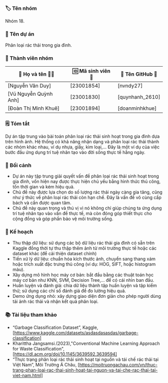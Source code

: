 ### 🏷️ Tên nhóm
Nhóm 18.

### 📝 Tên dự án
Phân loại rác thải trong gia đình.

### 👥 Thành viên nhóm
| 👤 Họ và tên 🧑‍🎓  | 🆔 Mã sinh viên 🧾 | 🐙 Tên GitHub 🔗     |
|------------------|---------------------|---------------------|
| [Nguyễn Văn Duy]           | [23001854]    | [nvndy27]      |
| [Vũ Nguyễn Quỳnh Anh]      | [23001830]    | [quynhanh_2610]      |
| [Đoàn Thị Minh Khuê]       | [23001894]    | [doanminhkhue]      |

### 🗒️ Tóm tắt
Dự án tập trung vào bài toán phân loại rác thải sinh hoạt trong gia đình dựa trên hình ảnh. Hệ thống có khả năng nhận dạng và phân loại rác thải thành các nhóm khác nhau, ví dụ nhựa, giấy, kim loại,... Đây là một ví dụ của việc bước đầu ứng dụng trí tuệ nhân tạo vào đời sống thực tế hằng ngày.

### 🎯 Bối cảnh
- Dự án này tập trung giải quyết vấn đề phân loại rác thải sinh hoạt trong gia đình, vốn hiện nay được thực hiện chủ yếu bằng hình thức thủ công, tốn thời gian và kém hiệu quả.
- Chủ đề này được lựa chọn do số lượng rác thải ngày càng gia tăng, cũng như ý thức về phân loại rác thải còn hạn chế. Đây là vấn đề vô cùng cấp bách và cần được quan tâm.
- Chủ đề này quan trọng và thú vị vì nó không chỉ giúp chúng ta ứng dụng trí tuệ nhân tạo vào vấn đề thực tế, mà còn đóng góp thiết thực cho cộng đồng và góp phần bảo vệ môi trường sống.

### 🚀 Kế hoạch
- Thu thập dữ liệu: sử dụng các bộ dữ liệu rác thải gia đình có sẵn trên Kaggle đồng thời tự thu thập thêm ảnh từ môi trường thực tế hoặc các dataset khác (để cải thiện dataset chính)
- Tiền xử lý dữ liệu: chuẩn hóa kích thước ảnh, chuyển sang thang xám hoặc trích xuất đặc trưng thủ công (ví dụ: HOG, SIFT, hoặc histogram màu).
- Xây dựng mô hình học máy cơ bản: bắt đầu bằng các thuật toán học máy cơ bản như KNN, SVM, Decision Tree,… để có cái nhìn ban đầu.
- Huấn luyện và đánh giá: chia dữ liệu thành tập huấn luyện và tập kiểm thử; sử dụng các chỉ số đánh giá để đo lường hiệu quả.
- Demo ứng dụng nhỏ: xây dựng giao diện đơn giản cho phép người dùng tải ảnh rác thải và nhận kết quả phân loại.

### 📚 Tài liệu tham khảo
- “Garbage Classification Dataset”, Kaggle, [https://www.kaggle.com/datasets/asdasdasasdas/garbage-classification]
- Kharittha Jangsamsi.(2023),"Conventional Machine Learning Approach for Waste Classification", [https://dl.acm.org/doi/10.1145/3639592.3639594]
- “Thực trạng phân loại rác thải sinh hoạt tại nguồn và tái chế rác thải tại Việt Nam”, Môi Trường Á Châu, [https://moitruongachau.com/vn/thuc-trang-phan-loai-rac-thai-sinh-hoat-tai-nguon-va-tai-che-rac-thai-tai-viet-nam.html]
